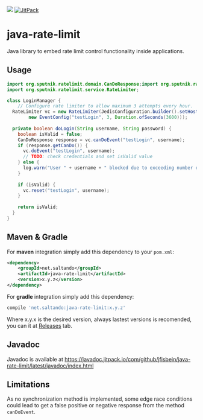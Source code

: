 [![](https://github.com/jfisbein/java-rate-limit/workflows/Java%20CI/badge.svg)](https://github.com/jfisbein/java-rate-limit)
[![JitPack](https://jitpack.io/v/jfisbein/java-rate-limit.svg)](https://jitpack.io/#jfisbein/java-rate-limit)

java-rate-limit
=================

Java library to embed rate limit control functionality inside applications.

Usage
-----

```java
import org.sputnik.ratelimit.domain.CanDoResponse;import org.sputnik.ratelimit.service.JedisConfiguration;
import org.sputnik.ratelimit.service.RateLimiter;

class LoginManager {
    // Configure rate limiter to allow maximum 3 attempts every hour.
  RateLimiter vc = new RateLimiter(JedisConfiguration.builder().setHost("localhost").build(), 
		new EventConfig("testLogin", 3, Duration.ofSeconds(3600)));
	
  private boolean doLogin(String username, String password) {
    boolean isValid = false;
    CanDoResponse response = vc.canDoEvent("testLogin", username);
    if (response.getCanDo()) {
      vc.doEvent("testLogin", username);
      // TODO: check credentials and set isValid value
    } else {
      log.warn("User " + username + " blocked due to exceeding number of login attempt, for " + (response.getWaitMillis()/1000) + " seconds");
    }
		
    if (isValid) {
      vc.reset("testLogin", username);
    }
		
    return isValid;
  }
} 
```

Maven & Gradle
--------------

For **maven** integration simply add this dependency to your `pom.xml`:
```xml
<dependency>
    <groupId>net.saltando</groupId>
    <artifactId>java-rate-limit</artifactId>
    <version>x.y.z</version>
</dependency>
```

For **gradle** integration simply add this dependency:
```groovy
compile 'net.saltando:java-rate-limit:x.y.z'
```

Where x.y.x is the desired version, always lastest versions is recomended, you can it at [Releases](/jfisbein/java-rate-limit/releases) tab.


Javadoc
-------
Javadoc is available at https://javadoc.jitpack.io/com/github/jfisbein/java-rate-limit/latest/javadoc/index.html


Limitations
-----------

As no synchronization method is implemented, some edge race conditions could lead to get a false positive or negative response from the method `canDoEvent`. 
